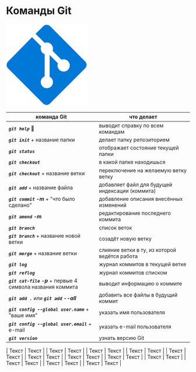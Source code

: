 # **Команды Git**

![Git Image](git_image.png)

| команда Git | что делает |
| --- | ----------- |
| *__```git help```__*  🤩| выводит справку по всем командам |
|  *__```git init```__* + название папки     | делает папку репозиторием |
| *__```git status```__*  | отображает состояние текущей папки  |
| *__```git checkout```__*      | в какой папке находишься |
| *__```git checkout```__* + название ветки | переключение на желаемую ветку ветку|
| *__```git add```__* + название файла | добавляет файл для будущей индексации (коммита) |
| *__```git commit``` -m__* + "что было сделано"| добавление описания внесённых изменений  |
| *__```git amend``` -m__* | редактирование последнего коммита
| *__```git branch```__* | список веток |
| *__```git branch```__* + название новой ветки | созадёт новую ветку |
| *__```git merge```__* + название ветки | слияние ветки в ту, из которой ведётся работа |
| *__```git log```__*  | журнал коммитов в текущей ветке|
|*__```git reflog```__*| журнал коммитов списком|
| *__```git cat-file``` -p__* + первые 4 символа названия коммита|выводит информацию о коммите 
| *__```git add .```__* или *__```git add``` --all__* | добавить все файлы в будущий коммит |
| *__```git config --global user.name```__* + "ваше имя" | указать имя пользователя |
| *__```git config --global user.email```__* + e-mail | указать e-mail пользователя |
| *__```git version```__* | узнать версию Git |






| Текст | Текст |
| Текст     | Текст |
| Текст | Текст |
| Текст     | Текст |
| Текст | Текст |
| Текст     | Текст |
| Текст | Текст |
| Текст     | Текст |
| Текст | Текст |
| Текст     | Текст |
| Текст | Текст |
| Текст     | Текст |






